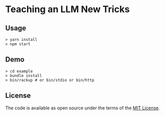 # Teaching an LLM New Tricks

## Usage

```
> yarn install
> npm start
```

## Demo

```
> cd example
> bundle install
> bin/rackup # or bin/stdio or bin/http
```

## License

The code is available as open source under the terms of the [MIT License](https://opensource.org/licenses/MIT).
